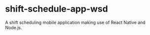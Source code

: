 # shift-schedule-app-wsd
A shift scheduling mobile application making use of React Native and Node.js.
